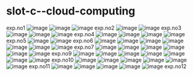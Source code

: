 # slot-c--cloud-computing
exp.no1
![image](https://user-images.githubusercontent.com/113408896/192427131-bfb9c745-7ca4-4b0d-b473-319310efe42b.png)
![image](https://user-images.githubusercontent.com/113408896/192427401-e1ee84e5-f956-40b1-84a1-8463cd35058c.png)
![image](https://user-images.githubusercontent.com/113408896/192427431-2323e676-bf14-4492-8450-49c91ee021b3.png)
exp.no2
![image](https://user-images.githubuserpcontent.com/113408896/192427500-e03132ab-970c-4190-9874-dc81c38eb722.png)
![image](https://user-images.githubusercontent.com/113408896/192427697-b2255dc1-3d9d-4eed-8403-02f3ba5aa918.png)
exp.no3
![image](https://user-images.githubusercontent.com/113408896/192427754-9b87e7b9-a346-4198-95de-da03356685e7.png)
![image](https://user-images.githubusercontent.com/113408896/192427780-7e2a7a39-0e0d-485c-bbf1-6790d92b7da1.png)
![image](https://user-images.githubusercontent.com/113408896/192427811-a9978494-9206-4068-9fba-60fb691de30f.png)
exp.no4
![image](https://user-images.githubusercontent.com/113408896/192427862-222d91c9-537b-44ff-8144-09abcaa59794.png)
![image](https://user-images.githubusercontent.com/113408896/192427898-6dfc4de0-b23a-4260-9802-58e76f710e1a.png)
![image](https://user-images.githubusercontent.com/113408896/192427931-04174f8b-41fe-43b2-9df7-c45fd3856c74.png)
![image](https://user-images.githubusercontent.com/113408896/192427952-1c5900a3-0d17-436b-826a-ae18387582db.png)
exp.no5
![image](https://user-images.githubusercontent.com/113408896/192428021-e523dfc7-f9b1-4da8-8057-90a89aef9fce.png)
![image](https://user-images.githubusercontent.com/113408896/192428042-b87bc807-0458-4f26-a645-72b69459a564.png)
exp.no6
![image](https://user-images.githubusercontent.com/113408896/192940087-f0285c70-602e-446b-8f11-f8704a7ffa08.png)
![image](https://user-images.githubusercontent.com/113408896/192940117-ce59fd20-61ec-45c6-882b-f476c4089290.png)
![image](https://user-images.githubusercontent.com/113408896/192940142-8e31b470-fb79-472f-8e2c-fea538f096ac.png)
![image](https://user-images.githubusercontent.com/113408896/192940166-202efb8c-96b8-4a03-8c3c-7b367f78b024.png)
![image](https://user-images.githubusercontent.com/113408896/192940190-bfc72cec-78da-4489-85cb-c1a3fe2708dd.png)
![image](https://user-images.githubusercontent.com/113408896/192940218-aa38721d-2456-4593-8eb9-8753fa331ca1.png)
![image](https://user-images.githubusercontent.com/113408896/192940251-e31c2bd3-d605-4b32-81d6-c21115465573.png)
exp.no7
![image](https://user-images.githubusercontent.com/113408896/192940299-eb9a8a4d-efd9-44e6-833e-6c2faa5110d2.png)
![image](https://user-images.githubusercontent.com/113408896/192940326-9ac0ef95-0b38-48de-982d-25a04de1313f.png)
![image](https://user-images.githubusercontent.com/113408896/192940406-32b3e763-65bf-4f8b-8767-9eb8bced1bc9.png)
![image](https://user-images.githubusercontent.com/113408896/192940433-11fad761-f21b-484f-8198-1f0386039374.png)
![image](https://user-images.githubusercontent.com/113408896/192940472-5d0c84d4-3887-4f9b-a72c-67ef3b937b9e.png)
![image](https://user-images.githubusercontent.com/113408896/192940529-1fcd1a3f-a1ac-4b29-8bf7-69d5e9dcd7dd.png)
exp.no9
![image](https://user-images.githubusercontent.com/113408896/192940661-db6437b5-b4ba-4a8e-926c-2bf9c2d12333.png)
![image](https://user-images.githubusercontent.com/113408896/192940698-e7151468-bea2-4df2-b163-f38a69bae532.png)
![image](https://user-images.githubusercontent.com/113408896/192940718-596372f6-6f1d-4e6b-b91d-9f32d8db96f1.png)
![image](https://user-images.githubusercontent.com/113408896/192940749-a1193a2d-0ac1-412c-b333-c1017a0ed852.png)
![image](https://user-images.githubusercontent.com/113408896/192940780-035e057e-a7f7-4580-af86-bebe65d1b0fc.png)
![image](https://user-images.githubusercontent.com/113408896/192940819-c407588d-92e8-4d75-b6f0-3c3affb798ad.png)
![image](https://user-images.githubusercontent.com/113408896/192940851-3830654d-98f1-40a0-9bb0-61ce876c15aa.png)
exp.no10
![image](https://user-images.githubusercontent.com/113408896/192940927-c35c997e-8b7a-499e-bcca-d5f6f6ec6f74.png)
![image](https://user-images.githubusercontent.com/113408896/192940973-521a90ad-790b-4ad0-bc82-d8be20aea2a5.png)
![image](https://user-images.githubusercontent.com/113408896/192941012-bcaa4308-a7d3-46c7-bad8-14b02c5d7ef2.png)
![image](https://user-images.githubusercontent.com/113408896/192941057-61aeb628-748e-4c7d-b10e-3fa501e84c61.png)
![image](https://user-images.githubusercontent.com/113408896/192941105-e64ff2e4-e0c1-4e81-a9ff-a1293ca33baf.png)
![image](https://user-images.githubusercontent.com/113408896/192941134-de476720-a171-492b-a56d-569a20cd47a9.png)
exp.no11
![image](https://user-images.githubusercontent.com/113408896/192941178-76e13b76-a89e-4766-aa9d-408d100ffc42.png)
![image](https://user-images.githubusercontent.com/113408896/192941217-26847d62-7429-490c-9a2e-cb7541c52983.png)
![image](https://user-images.githubusercontent.com/113408896/192941241-c6d5cd7f-d313-4ad6-b3b9-881992115cdd.png)
![image](https://user-images.githubusercontent.com/113408896/192941263-ff13a381-422e-47ac-a0c4-e52e014dd05d.png)
![image](https://user-images.githubusercontent.com/113408896/192941311-0345a8fc-2cfc-423c-884f-9e979ddfe3a1.png)
exp.no12

